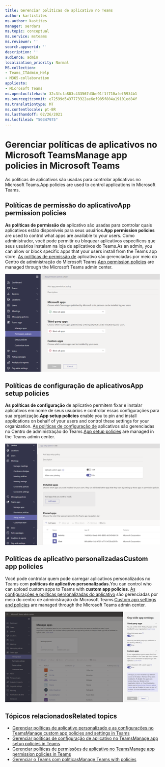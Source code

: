 ```yaml
---
title: Gerenciar políticas de aplicativo no Teams
author: karlistites
ms.author: kastites
manager: serdars
ms.topic: conceptual
ms.service: msteams
ms.reviewer: ''
search.appverid: ''
description: ''
audience: admin
localization_priority: Normal
MS.collection:
- Teams_ITAdmin_Help
- M365-collaboration
appliesto:
- Microsoft Teams
ms.openlocfilehash: 32c3fcfa803c433567d3be91f1f710afef5934b1
ms.sourcegitcommit: e72599d5437773322ae6ef985f804a19101ed84f
ms.translationtype: MT
ms.contentlocale: pt-BR
ms.lasthandoff: 02/26/2021
ms.locfileid: "50347975"
---
```

# <a name="manage-app-policies-in-microsoft-teams"></a><span data-ttu-id="dcf3f-102">Gerenciar políticas de aplicativos no Microsoft Teams</span><span class="sxs-lookup"><span data-stu-id="dcf3f-102">Manage app policies in Microsoft Teams</span></span>

<span data-ttu-id="dcf3f-103">As políticas de aplicativos são usadas para controlar aplicativos no Microsoft Teams.</span><span class="sxs-lookup"><span data-stu-id="dcf3f-103">App policies are used to control applications in Microsoft Teams.</span></span>

## <a name="app-permission-policies"></a><span data-ttu-id="dcf3f-104">Políticas de permissão do aplicativo</span><span class="sxs-lookup"><span data-stu-id="dcf3f-104">App permission policies</span></span>

<span data-ttu-id="dcf3f-105">**As políticas de permissão do** aplicativo são usadas para controlar quais aplicativos estão disponíveis para seus usuários.</span><span class="sxs-lookup"><span data-stu-id="dcf3f-105">**App permission policies** are used to control what apps are available to your users.</span></span> <span data-ttu-id="dcf3f-106">Como administrador, você pode permitir ou bloquear aplicativos específicos que seus usuários instalam na loja de aplicativos do Teams.</span><span class="sxs-lookup"><span data-stu-id="dcf3f-106">As an admin, you can allow or block specific apps that your users install from the Teams app store.</span></span> <span data-ttu-id="dcf3f-107">[As políticas de permissão de](teams-app-permission-policies.md) aplicativo são gerenciadas por meio do Centro de administração do Microsoft Teams.</span><span class="sxs-lookup"><span data-stu-id="dcf3f-107">[App permission policies](teams-app-permission-policies.md) are managed through the Microsoft Teams admin center.</span></span>

![Captura de tela da política de permissão do aplicativo.](media/app-permission-policy.png)

## <a name="app-setup-policies"></a><span data-ttu-id="dcf3f-109">Políticas de configuração de aplicativos</span><span class="sxs-lookup"><span data-stu-id="dcf3f-109">App setup policies</span></span>

<span data-ttu-id="dcf3f-110">**As políticas de configuração** de aplicativo permitem fixar e instalar aplicativos em nome de seus usuários e controlar essas configurações para sua organização.</span><span class="sxs-lookup"><span data-stu-id="dcf3f-110">**App setup policies** enable you to pin and install applications on behalf of your users and control these settings for your organization.</span></span> <span data-ttu-id="dcf3f-111">[As políticas de configuração de](teams-app-setup-policies.md) aplicativos são gerenciadas no Centro de administração do Teams.</span><span class="sxs-lookup"><span data-stu-id="dcf3f-111">[App setup policies](teams-app-setup-policies.md) are managed in the Teams admin center.</span></span>

![Captura de tela da política de configuração do aplicativo no Centro de administração do Teams.](media/app-setup-policy.png)

## <a name="custom-app-policies"></a><span data-ttu-id="dcf3f-113">Políticas de aplicativo personalizadas</span><span class="sxs-lookup"><span data-stu-id="dcf3f-113">Custom app policies</span></span>

<span data-ttu-id="dcf3f-114">Você pode controlar quem pode carregar aplicativos personalizados no Teams com **políticas de aplicativo personalizadas.**</span><span class="sxs-lookup"><span data-stu-id="dcf3f-114">You can control who can upload custom apps to Teams with **custom app policies**.</span></span> <span data-ttu-id="dcf3f-115">[As configurações e políticas personalizadas do aplicativo](teams-custom-app-policies-and-settings.md) são gerenciadas por meio do centro de administração do Microsoft Teams.</span><span class="sxs-lookup"><span data-stu-id="dcf3f-115">[Custom app settings and policies](teams-custom-app-policies-and-settings.md) are managed through the Microsoft Teams admin center.</span></span>

![Captura de tela da política de aplicativo personalizada.](media/custom-app-policy.png)

## <a name="related-topics"></a><span data-ttu-id="dcf3f-117">Tópicos relacionados</span><span class="sxs-lookup"><span data-stu-id="dcf3f-117">Related topics</span></span>

* [<span data-ttu-id="dcf3f-118">Gerenciar políticas de aplicativo personalizado e as configurações no Teams</span><span class="sxs-lookup"><span data-stu-id="dcf3f-118">Manage custom app policies and settings in Teams</span></span>](teams-custom-app-policies-and-settings.md)
* [<span data-ttu-id="dcf3f-119">Gerenciar políticas de configuração de aplicativo no Teams</span><span class="sxs-lookup"><span data-stu-id="dcf3f-119">Manage app setup policies in Teams</span></span>](teams-app-setup-policies.md)
* [<span data-ttu-id="dcf3f-120">Gerenciar políticas de permissões de aplicativo no Teams</span><span class="sxs-lookup"><span data-stu-id="dcf3f-120">Manage app permission policies in Teams</span></span>](teams-app-permission-policies.md)
* [<span data-ttu-id="dcf3f-121">Gerenciar o Teams com políticas</span><span class="sxs-lookup"><span data-stu-id="dcf3f-121">Manage Teams with policies</span></span>](manage-teams-with-policies.md)
